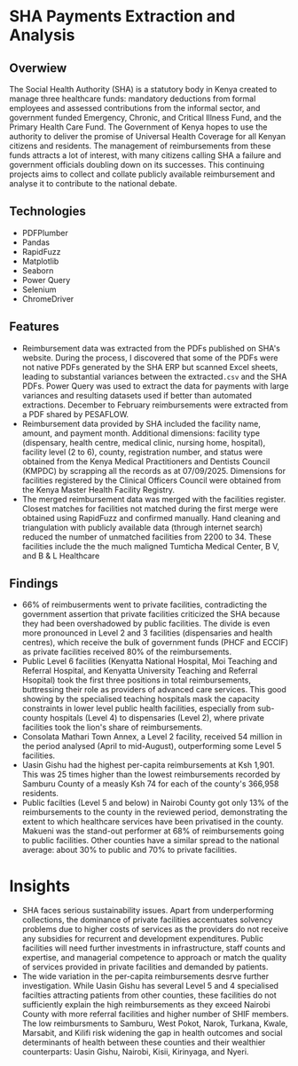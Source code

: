 # SHA Payments Extraction and Analysis

## Overwiew
The Social Health Authority (SHA) is a statutory body in Kenya created to manage  three healthcare funds: mandatory deductions from formal employees and assessed contributions from the informal sector, and government funded Emergency, Chronic, and Critical Illness Fund, and the Primary Health Care Fund. The Government of Kenya hopes to use the authority to deliver the promise of Universal Health Coverage for all Kenyan citizens and residents. The management of reimbursements from these funds attracts a lot of interest, with many citizens calling SHA a failure and government officials doubling down on its successes. This continuing projects aims to collect and collate publicly available reimbursement and analyse it to contribute to the national debate.

## Technologies
- PDFPlumber
- Pandas
- RapidFuzz
- Matplotlib
- Seaborn
- Power Query
- Selenium
- ChromeDriver
  
## Features
- Reimbursement data was extracted from the PDFs published on SHA's website. During the process, I discovered that some of the PDFs were not native PDFs generated by the SHA ERP but scanned Excel sheets, leading to substantial variances between the extracted```.csv``` and the SHA PDFs. Power Query was used to extract the data for payments with large variances and resulting datasets used if better than automated extractions. December to February reimbursements were extracted from a PDF shared by PESAFLOW.
- Reimbursement data provided by SHA included the facility name, amount, and payment month. Additional dimensions: facility type (dispensary, health centre, medical clinic, nursing home, hospital), facility level (2 to 6), county, registration number, and status were obtained from the Kenya Medical Practitioners and Dentists Council (KMPDC) by scrapping all the records as at 07/09/2025. Dimensions for facilities registered by the Clinical Officers Council were obtained from the Kenya Master Health Facility Registry.
- The merged reimbursement data was merged with the facilities register. Closest matches for facilities not matched during the first merge were obtained using RapidFuzz and confirmed manually. Hand cleaning and triangulation with publicly available data (through internet search) reduced the number of unmatched facilities from 2200 to 34. These facilities include the the much maligned Tumticha Medical Center, B V, and B & L Healthcare

## Findings
- 66% of reimbuserments went to private facilities, contradicting the government assertion that private facilities criticized the SHA because they had been overshadowed by public facilities. The divide is even more pronounced in Level 2 and 3 facilities (dispensaries and health centres), which receive the bulk of government funds (PHCF and ECCIF) as private facilities received 80% of the reimbursements.
- Public Level 6 facilities (Kenyatta National Hospital, Moi Teaching and Referral Hospital, and Kenyatta University Teaching and Referral Hsopital) took the first three positions in total reimbursements, buttressing their role as providers of advanced care services. This good showing by the specialised teaching hospitals mask the capacity constraints in lower level public health facilities, especially from sub-county hospitals (Level 4) to dispensaries (Level 2), where private facilities took the lion's share of reimbursements.
- Consolata Mathari Town Annex, a Level 2 facility, received 54 million in the period analysed (April to mid-August), outperforming some Level 5 facilities.
- Uasin Gishu had the highest per-capita reimbursements at Ksh 1,901. This was 25 times higher than the lowest reimbursements recorded by Samburu County of a measly Ksh 74 for each of the county's 366,958 residents.
- Public facilties (Level 5 and below) in Nairobi County got only 13% of the reimbursements to the county in the reviewed period, demonstrating the extent to which healthcare services have been privatised in the county. Makueni was the stand-out performer at 68% of reimbursements going to public facilities. Other counties have a similar spread to the national average: about 30% to public and 70% to private facilities.

# Insights
- SHA faces serious sustainability issues. Apart from underperforming collections, the dominance of private facilities accentuates solvency problems due to higher costs of services as the providers do not receive any subsidies for recurrent and development expenditures. Public facilities will need further investments in infrastructure, staff counts and expertise, and managerial competence to approach or match the quality of services provided in private facilities and demanded by patients. 
- The wide variation in the per-capita reimbursements desrve further investigation. While Uasin Gishu has several Level 5 and 4 specialised facilties attracting patients from other counties, these facilities do not sufficiently explain the high reimbursements as they exceed Nairobi County with more referral facilities and higher number of SHIF members. The low reimbursments to Samburu, West Pokot, Narok, Turkana, Kwale, Marsabit, and Kilifi risk widening the gap in health outcomes and social determinants of health between these counties and their wealthier counterparts: Uasin Gishu, Nairobi, Kisii, Kirinyaga, and Nyeri.